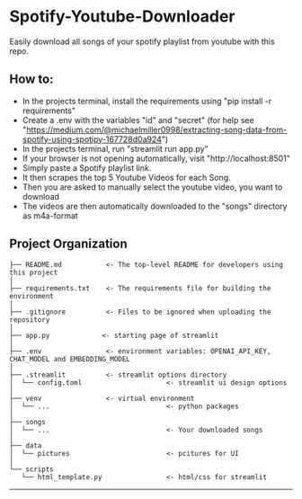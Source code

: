 Spotify-Youtube-Downloader
==============================

Easily download all songs of your spotify playlist from youtube with this repo.

How to:
-----

- In the projects terminal, install the requirements using "pip install -r requirements"
- Create a .env with the variables "id" and "secret" (for help see "https://medium.com/@michaelmiller0998/extracting-song-data-from-spotify-using-spotipy-167728d0a924")
- In the projects terminal, run "streamlit run app.py"
- If your browser is not opening automatically, visit "http://localhost:8501"
- Simply paste a Spotify playlist link. 
- It then scrapes the top 5 Youtube Videos for each Song.
- Then you are asked to manually select the youtube video, you want to download
- The videos are then automatically downloaded to the "songs" directory as m4a-format


Project Organization
------------
```
├── README.md           <- The top-level README for developers using this project
│
├── requirements.txt    <- The requirements file for building the environment
│
├── .gitignore          <- Files to be ignored when uploading the repository
│
├── app.py             <- starting page of streamlit
│
├── .env                <- environment variables: OPENAI_API_KEY, CHAT_MODEL and EMBEDDING_MODEL
│
├── .streamlit          <- streamlit options directory
│  └── config.toml                     <- streamlit ui design options
│
├── venv                <- virtual environment
│  └── ...                             <- python packages
│
├── songs
│  └── ...                             <- Your downloaded songs
│
├── data
│  └── pictures                        <- pcitures for UI
│
└── scripts
   └── html_template.py                <- html/css for streamlit

```
--------
